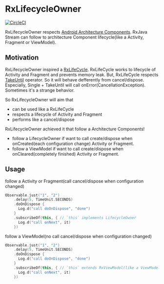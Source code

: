 # RxLifecycleOwner

[![CircleCI](https://circleci.com/gh/satoshun/RxLifecycleOwner/tree/master.svg?style=svg)](https://circleci.com/gh/satoshun/RxLifecycleOwner/tree/master)

RxLifecycleOwner respects [Android Architecture Components](https://developer.android.com/topic/libraries/architecture/index.html). RxJava Stream can follow to architecture Component lifecycle(like a Activity, Fragment or ViewModel).


## Motivation

RxLifecycleOwner inspired a [RxLifeCycle](https://github.com/trello/RxLifecycle).
RxLifeCycle works to lifecycle of Activity and Fragment and prevents memory leak.
But, RxLifeCycle respects [TakeUntil](http://reactivex.io/documentation/operators/takeuntil.html) operator. So it will behave defferently from cancel/dispose. Especially, Single + TakeUntil will call onError(CancellationException). Sometimes it's a strange behavior.

So RxLifecycleOwner will aim that

- can be used like a RxLifeCycle
- respects a lifecycle of Activity and Fragment
- performs like a cancel/dispose

RxLifecycleOwner achieved it that follow a Architecture Components!

- follow a LifecycleOwner if want to call create/dispose when onCreated(each configuration change) Activity or Fragment.
- follow a ViewModel if want to call create/dispose when onCleared(completely finished) Activity or Fragment.


## Usage

follow a Activity or Fragment(call cancel/dispose when configuration changed)

```kotlin
Observable.just("1", "2")
    .delay(5, TimeUnit.SECONDS)
    .doOnDispose {
      Log.d("call doOnDispose", "done")
    }
    .subscribeOf(this, { // `this` implements LifecycleOwner
      Log.d("call onNext", it)
    })
```


follow a ViewModel(no call cancel/dispose when configuration changed)

```kotlin
Observable.just("1", "2")
    .delay(5, TimeUnit.SECONDS)
    .doOnDispose {
      Log.d("call doOnDispose", "done")
    }
    .subscribeOf(this, { // `this` extends RxViewModel(like a ViewModel)
      Log.d("call onNext", it)
    })
```
